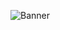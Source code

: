 ![Banner](https://user-images.githubusercontent.com/54637218/93237023-ebe29f80-f755-11ea-869d-33f0ff72efec.png)



 
 
 
 

  

